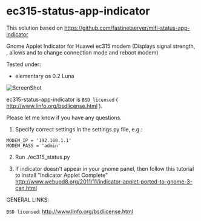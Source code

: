 ec315-status-app-indicator
=========================

This solution based on https://github.com/fastinetserver/mifi-status-app-indicator

Gnome Applet Indicator for Huawei ec315 modem (Displays signal strength, , allows and to change connection mode and reboot modem)

Tested under:
- elementary os 0.2 Luna

![ScreenShot](https://raw2.github.com/Infernion/ec315-status-app-indicator/master/screenshots/Tooltip_002.png)

ec315-status-app-indicator is `BSD licensed` ( http://www.linfo.org/bsdlicense.html ).

Please let me know if you have any questions.


1) Specify correct settings in the settings.py file, e.g.:

```
MODEM_IP = '192.168.1.1'
MODEM_PASS = 'admin'
```

2) Run
./ec315_status.py

3) If indicator doesn't appear in your gnome panel, then follow this tutorial to install "Indicator Applet Complete"
http://www.webupd8.org/2011/11/indicator-applet-ported-to-gnome-3-can.html


GENERAL LINKS:

`BSD licensed`: http://www.linfo.org/bsdlicense.html
